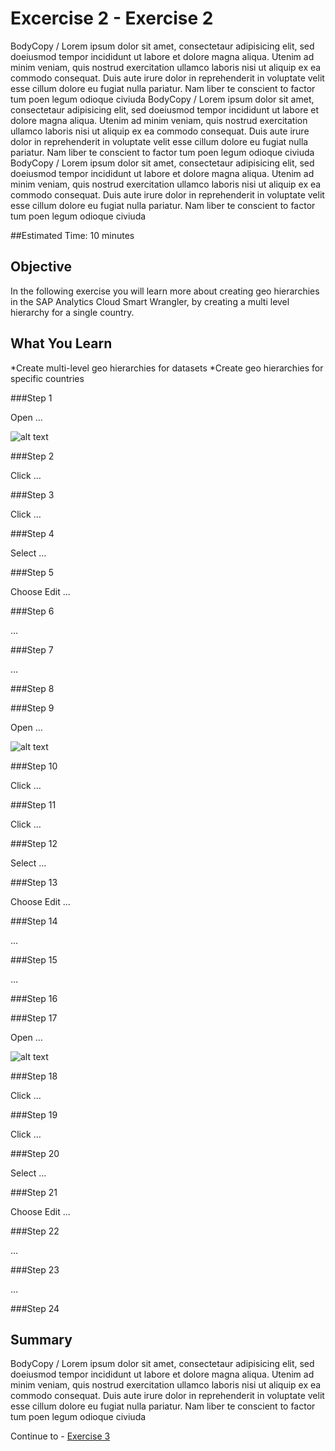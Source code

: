 # Excercise 2 - Exercise 2

BodyCopy / Lorem ipsum dolor sit amet, consectetaur adipisicing elit, sed doeiusmod tempor incididunt ut labore et dolore magna aliqua. Utenim ad minim veniam, quis nostrud exercitation ullamco laboris nisi ut aliquip ex ea commodo consequat. Duis aute irure dolor in reprehenderit in voluptate velit esse cillum dolore eu fugiat nulla pariatur. Nam liber te conscient to factor tum poen legum odioque civiuda
BodyCopy / Lorem ipsum dolor sit amet, consectetaur adipisicing elit, sed doeiusmod tempor incididunt ut labore et dolore magna aliqua. Utenim ad minim veniam, quis nostrud exercitation ullamco laboris nisi ut aliquip ex ea commodo consequat. Duis aute irure dolor in reprehenderit in voluptate velit esse cillum dolore eu fugiat nulla pariatur. Nam liber te conscient to factor tum poen legum odioque civiuda
BodyCopy / Lorem ipsum dolor sit amet, consectetaur adipisicing elit, sed doeiusmod tempor incididunt ut labore et dolore magna aliqua. Utenim ad minim veniam, quis nostrud exercitation ullamco laboris nisi ut aliquip ex ea commodo consequat. Duis aute irure dolor in reprehenderit in voluptate velit esse cillum dolore eu fugiat nulla pariatur. Nam liber te conscient to factor tum poen legum odioque civiuda

##Estimated Time: 10 minutes

## Objective

In the following exercise you will learn more about creating geo hierarchies in the SAP Analytics Cloud Smart Wrangler, by creating a multi level hierarchy for a single country.


## What You Learn

*Create multi-level geo hierarchies for datasets
*Create geo hierarchies for specific countries
	


###Step 1

Open …

![alt text](https://github.com/SAP-samples/teched2020-ANA363/raw/master/exercises/ex11/images/Ww "Ww")


###Step 2

Click …


###Step 3

Click …


###Step 4

Select …


###Step 5

Choose Edit  …


###Step 6

…


###Step 7

…


###Step 8




###Step 9

Open …

![alt text](https://github.com/SAP-samples/teched2020-ANA363/raw/master/exercises/ex21/images/Ww "Ww")


###Step 10

Click …


###Step 11

Click …


###Step 12

Select …


###Step 13

Choose Edit  …


###Step 14

…


###Step 15

…


###Step 16




###Step 17

Open …

![alt text](https://github.com/SAP-samples/teched2020-ANA363/raw/master/exercises/ex31/images/Ww "Ww")


###Step 18

Click …


###Step 19

Click …


###Step 20

Select …


###Step 21

Choose Edit  …


###Step 22

…


###Step 23

…


###Step 24






## Summary

BodyCopy / Lorem ipsum dolor sit amet, consectetaur adipisicing elit, sed doeiusmod tempor incididunt ut labore et dolore magna aliqua. Utenim ad minim veniam, quis nostrud exercitation ullamco laboris nisi ut aliquip ex ea commodo consequat. Duis aute irure dolor in reprehenderit in voluptate velit esse cillum dolore eu fugiat nulla pariatur. Nam liber te conscient to factor tum poen legum odioque civiuda




Continue to - [Exercise 3](../ex3/README.md)

